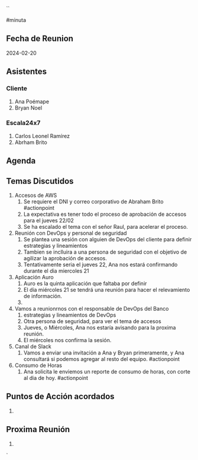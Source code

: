 ``

#minuta
## Fecha de Reunion
2024-02-20

## Asistentes

### Cliente
1. Ana Poémape
2. Bryan Noel
### Escala24x7
1. Carlos Leonel Ramírez
2. Abrham Brito

## Agenda

## Temas Discutidos
1. Accesos de AWS
	1. Se requiere el DNI  y correo corporativo de Abraham Brito #actionpoint 
	2. La expectativa es tener todo el proceso de aprobación de accesos para el jueves 22/02
	3. Se ha escalado el tema con el señor Raul, para acelerar el proceso.
2. Reunión con DevOps y personal de seguridad
	1. Se plantea una sesión con alguien de DevOps del cliente para definir estrategias y lineamientos
	2. Tambien se inclluira a una persona de seguridad con el objetivo de agilizar la aprobación de accesos.
	3. Tentativamente seria el jueves 22, Ana nos estará confirmando durante el dia miercoles 21
3. Aplicación Auro
	1. Auro es la quinta aplicación que faltaba por definir
	2. El dia miércoles 21 se tendrá una reunión para hacer el relevamiento de información.
	3. 
4. Vamos a reunionrnos con el responsable de DevOps del Banco
	1. estrategias y lineamientos de DevOps
	2. Otra persona de seguridad, para ver el tema de accesos
	3. Jueves, o Miércoles, Ana nos estaría avisando para la proxima reunión.
	4. El miércoles nos confirma la sesión.
5. Canal de Slack
	1. Vamos a enviar una invitación a Ana y Bryan primeramente, y Ana consultará si podemos agregar al resto del equipo. #actionpoint
6. Consumo de Horas
	1. Ana solicita le enviemos un reporte de consumo de horas, con corte al dia de hoy. #actionpoint 

## Puntos de Acción acordados
1. 

## Proxima Reunión
1.  

`